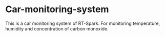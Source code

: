 # Car-monitoring-system
This is a car monitoring system of RT-Spark. For monitoring temperature, humidity and concentration of carbon monoxide.
